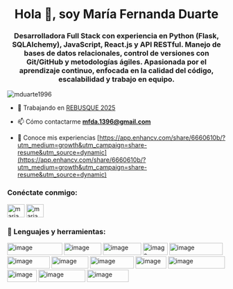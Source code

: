 <h1 align="center">Hola 👋, soy María Fernanda Duarte</h1>
<h3 align="center">Desarrolladora Full Stack con experiencia en Python (Flask, SQLAlchemy), JavaScript, React.js y API RESTful. Manejo de bases de datos relacionales, control de versiones con Git/GitHub y metodologías ágiles. Apasionada por el aprendizaje continuo, enfocada en la calidad del código, escalabilidad y trabajo en equipo.</h3>

<p align="left"> <img src="https://komarev.com/ghpvc/?username=mduarte1996&label=Profile%20views&color=0e75b6&style=flat" alt="mduarte1996" /> </p>

- 🔭 Trabajando en [REBUSQUE 2025](https://github.com/rebusque2025/rebusque2025)

- 📫 Cómo contactarme **mfda.1396@gmail.com**

- 📄 Conoce mis experiencias [https://app.enhancv.com/share/6660610b/?utm_medium=growth&utm_campaign=share-resume&utm_source=dynamic](https://app.enhancv.com/share/6660610b/?utm_medium=growth&utm_campaign=share-resume&utm_source=dynamic)

<h3 align="left">Conéctate conmigo:</h3>
<p align="left">
<a href="https://linkedin.com/in/maria fernanda duarte" target="blank"><img align="center" src="https://raw.githubusercontent.com/rahuldkjain/github-profile-readme-generator/master/src/images/icons/Social/linked-in-alt.svg" alt="maria fernanda duarte" height="30" width="40" /></a>
<a href="https://fb.com/maria fernanda duarte" target="blank"><img align="center" src="https://raw.githubusercontent.com/rahuldkjain/github-profile-readme-generator/master/src/images/icons/Social/facebook.svg" alt="maria fernanda duarte" height="30" width="40" /></a>  
</p>

<h3 align="left"> 🚀 Lenguajes y herramientas:</h3>
<img width="127" height="28" alt="image" src="https://github.com/user-attachments/assets/ced4ca94-7c9c-4b28-a833-ee70a1bede97" />
<img width="86" height="28" alt="image" src="https://github.com/user-attachments/assets/fcca3648-6f99-4f2f-ba9e-a5df1f55bb7a" />
<img width="88" height="28" alt="image" src="https://github.com/user-attachments/assets/745186d7-5885-4c5e-8702-8da39ef54874" />
<img width="57" height="28" alt="image" src="https://github.com/user-attachments/assets/4c45d468-4050-4bf6-93de-792c3a8b0eb5" />
<img width="123" height="28" alt="image" src="https://github.com/user-attachments/assets/e27e241d-31d2-4142-a6ad-bd4032b7fb1c" />
<img width="98" height="28" alt="image" src="https://github.com/user-attachments/assets/d2797e34-3621-4870-b6ea-7dbb642dfda6" />
<img width="85" height="28" alt="image" src="https://github.com/user-attachments/assets/0b38475f-7ed3-40e1-baf9-76d04fd7fc29" />
<img width="101" height="28" alt="image" src="https://github.com/user-attachments/assets/d0cc70da-cf61-4d2e-8235-885b066023b6" />
<img width="71" height="28" alt="image" src="https://github.com/user-attachments/assets/4e1a50a5-b696-411e-8ca0-c9a67adf31d8" />
<img width="131" height="28" alt="image" src="https://github.com/user-attachments/assets/28e18533-ee8e-474f-afb4-6655b7642327" />
<img width="68" height="28" alt="image" src="https://github.com/user-attachments/assets/caddc6df-33a2-479f-bfe7-d973b4e3c34d" />
<img width="108" height="28" alt="image" src="https://github.com/user-attachments/assets/12dfa402-9b69-4174-988d-ef05907b0b89" />
<img width="96" height="28" alt="image" src="https://github.com/user-attachments/assets/9be69d56-4861-4ced-b6be-77bd612d8687" />

















<!--
**mduarte1996/mduarte1996** is a ✨ _special_ ✨ repository because its `README.md` (this file) appears on your GitHub profile.

Here are some ideas to get you started:

- 🔭 I’m currently working on ...
- 🌱 I’m currently learning ...
- 👯 I’m looking to collaborate on ...
- 🤔 I’m looking for help with ...
- 💬 Ask me about ...
- 📫 How to reach me: ...
- 😄 Pronouns: ...
- ⚡ Fun fact: ...
-->
